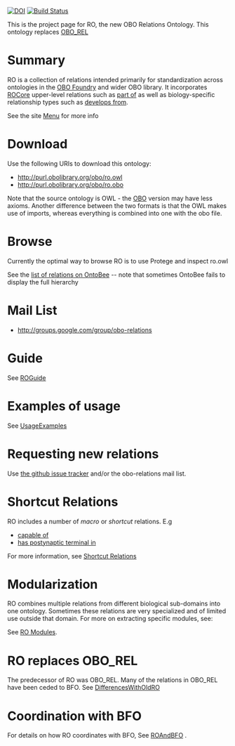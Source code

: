 [![DOI](https://zenodo.org/badge/13996/oborel/obo-relations.svg)](https://zenodo.org/badge/latestdoi/13996/oborel/obo-relations)
[![Build Status](https://travis-ci.org/oborel/obo-relations.svg?branch=master)](https://travis-ci.org/oborel/obo-relations)


This is the project page for RO, the new OBO Relations Ontology. This ontology replaces [OBO_REL](http://obofoundry.org/ro)

# Summary

RO is a collection of relations intended primarily for standardization across ontologies in the [OBO Foundry](http://obofoundry.org) and wider OBO library. It incorporates [ROCore](https://github.com/oborel/obo-relations/wiki/ROCore) upper-level relations such as [part of](http://purl.obolibrary.org/obo/BFO_0000050) as well as biology-specific relationship types such as [develops from](http://purl.obolibrary.org/obo/RO_0002202).

See the site [Menu](https://github.com/oborel/obo-relations/wiki/Menu) for more info

# Download

Use the following URIs to download this ontology:

 * http://purl.obolibrary.org/obo/ro.owl
 * http://purl.obolibrary.org/obo/ro.obo

Note that the source ontology is OWL - the [OBO](https://github.com/oborel/obo-relations/wiki/OBOFormatUsersGuide) version may have less axioms. Another difference between the two formats is that the OWL makes use of imports, whereas everything is combined into one with the obo file.

# Browse

Currently the optimal way to browse RO is to use Protege and inspect ro.owl

See the [list of relations on OntoBee](http://www.ontobee.org/browser/term.php?o=RO&iri=http://www.w3.org/2002/07/owl%23ObjectProperty&graph=http://purl.obolibrary.org/obo/merged/RO) -- note that sometimes OntoBee fails to display the full hierarchy

# Mail List

 * http://groups.google.com/group/obo-relations

# Guide

See [ROGuide](https://github.com/oborel/obo-relations/wiki/ROGuide)

# Examples of usage

See [UsageExamples](https://github.com/oborel/obo-relations/wiki/UsageExamples)

# Requesting new relations

Use [the github issue tracker](https://github.com/oborel/obo-relations/issues) and/or the obo-relations mail list.

# Shortcut Relations

RO includes a number of _macro_ or _shortcut_ relations. E.g

 * [capable of](http://purl.obolibrary.org/obo/RO_0002215)
 * [has postynaptic terminal in](http://purl.obolibrary.org/obo/RO_0002110)

For more information, see [Shortcut Relations](https://github.com/oborel/obo-relations/wiki/ShortcutRelations)

# Modularization

RO combines multiple relations from different biological sub-domains into one ontology. Sometimes these relations are very specialized and of limited use outside that domain. For more on extracting specific modules, see:

See [RO Modules](https://github.com/oborel/obo-relations/wiki/ROModules).

# RO replaces OBO_REL

The predecessor of RO was OBO_REL. Many of the relations in OBO_REL have been ceded to BFO. See [DifferencesWithOldRO](https://github.com/oborel/obo-relations/wiki/DifferencesWithOldRO)

# Coordination with BFO

For details on how RO coordinates with BFO, See [ROAndBFO](https://github.com/oborel/obo-relations/wiki/ROAndBFO) .
